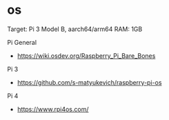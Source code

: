 # os

Target: Pi 3 Model B, aarch64/arm64
RAM: 1GB

Pi General
- https://wiki.osdev.org/Raspberry_Pi_Bare_Bones

Pi 3
- https://github.com/s-matyukevich/raspberry-pi-os

Pi 4
- https://www.rpi4os.com/
